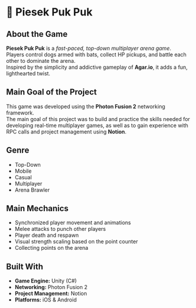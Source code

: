 # 🐶 Piesek Puk Puk

## About the Game
**Piesek Puk Puk** is a *fast-paced, top-down multiplayer arena game*.  
Players control dogs armed with bats, collect HP pickups, and battle each other to dominate the arena.  
Inspired by the simplicity and addictive gameplay of **Agar.io**, it adds a fun, lighthearted twist.

## Main Goal of the Project
This game was developed using the **Photon Fusion 2** networking framework.  
The main goal of this project was to build and practice the skills needed for developing real-time multiplayer games, as well as to gain experience with RPC calls and project management using **Notion**.

## Genre
- Top-Down
- Mobile
- Casual
- Multiplayer
- Arena Brawler

## Main Mechanics
- Synchronized player movement and animations
- Melee attacks to punch other players
- Player death and respawn
- Visual strength scaling based on the point counter
- Collecting points on the arena

## Built With
- **Game Engine:** Unity (C#)
- **Networking:** Photon Fusion 2
- **Project Management:** Notion
- **Platforms:** iOS & Android
